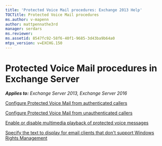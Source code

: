 ```yaml
---
title: 'Protected Voice Mail procedures: Exchange 2013 Help'
TOCTitle: Protected Voice Mail procedures
ms.author: v-mapenn
author: mattpennathe3rd
manager: serdars
ms.reviewer: 
ms.assetid: 8547fc92-58f6-40f1-9685-3d43ba9b64a0
mtps_version: v=EXCHG.150
---
```


# Protected Voice Mail procedures in Exchange Server

_**Applies to:** Exchange Server 2013, Exchange Server 2016_

[Configure Protected Voice Mail from authenticated callers](configure-protected-voice-mail-from-authenticated-callers-exchange-2013-help.md)

[Configure Protected Voice Mail from unauthenticated callers](configure-protected-voice-mail-from-unauthenticated-callers-exchange-2013-help.md)

[Enable or disable multimedia playback of protected voice messages](enable-or-disable-multimedia-playback-exchange-2013-help.md)

[Specify the text to display for email clients that don't support Windows Rights Management](specify-text-for-non-wrm-email-clients-exchange-2013-help.md)

